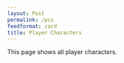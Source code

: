 ```yaml
---
layout: Post
permalink: /pcs
feedformat: card
title: Player Characters
---
```


This page shows all player characters.